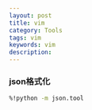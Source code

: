 ```yaml
---
layout: post
title: vim
category: Tools
tags: vim
keywords: vim
description:
---
```


### json格式化

```bash
%!python -m json.tool
```

